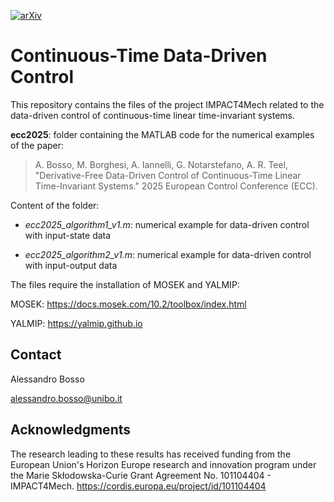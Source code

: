 [![arXiv][arxiv-shield]][arxiv-url]

# Continuous-Time Data-Driven Control

This repository contains the files of the project IMPACT4Mech related to the data-driven control of continuous-time linear time-invariant systems.

**ecc2025**: folder containing the MATLAB code for the numerical examples of the paper:
> A. Bosso, M. Borghesi, A. Iannelli, G. Notarstefano, A. R. Teel, "Derivative-Free Data-Driven Control of Continuous-Time Linear Time-Invariant Systems." 2025 European Control Conference (ECC).

Content of the folder:

- _ecc2025_algorithm1_v1.m_: numerical example for data-driven control with input-state data

- _ecc2025_algorithm2_v1.m_: numerical example for data-driven control with input-output data



The files require the installation of MOSEK and YALMIP:

MOSEK:  https://docs.mosek.com/10.2/toolbox/index.html

YALMIP: https://yalmip.github.io

## Contact

Alessandro Bosso

alessandro.bosso@unibo.it


[arxiv-shield]: https://img.shields.io/badge/arxiv-2410.24167-t?style=flat&logo=arxiv&logoColor=white&color=red
[arxiv-url]: https://arxiv.org/abs/2410.24167

## Acknowledgments

The research leading to these results has received funding from the European Union's Horizon Europe research and innovation program under the Marie Skłodowska-Curie Grant Agreement No. 101104404 - IMPACT4Mech. https://cordis.europa.eu/project/id/101104404
